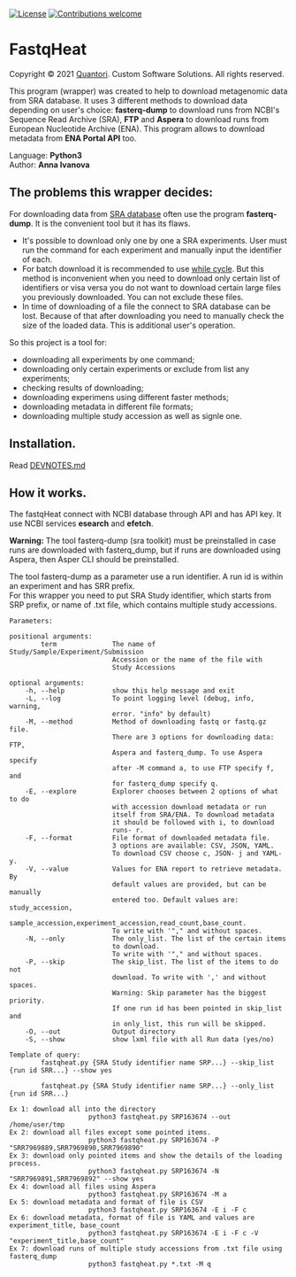 [![License](https://img.shields.io/badge/License-Apache%202.0-blue.svg)](https://opensource.org/licenses/Apache-2.0)
[![Contributions welcome](https://img.shields.io/badge/contributions-welcome-orange.svg)](https://github.com/quantori/FastqHeat/blob/master/CODE_OF_CONDUCT.md)

# FastqHeat

Copyright © 2021 [Quantori](https://www.quantori.com/). Custom Software Solutions. All rights reserved.

This program (wrapper) was created to help to download metagenomic data from SRA database.
It uses 3 different methods to download data depending on user's choice: **fasterq-dump** to download runs from NCBI's Sequence Read Archive (SRA), **FTP** and **Aspera** to download runs from European Nucleotide Archive (ENA).
This program allows to download metadata from **ENA Portal API** too.

Language: **Python3**  
Author: **Anna Ivanova**  

## The problems this wrapper decides:

For downloading data from [SRA database](https://www.ncbi.nlm.nih.gov/sra/) often use the program **fasterq-dump**. It is the convenient tool but it has its flaws.  

 - It's possible to download only one by one a SRA experiments. User must run the command for each experiment and manually input the identifier of each.
 - For batch download it is recommended to use [while cycle](https://bioinformaticsworkbook.org/dataAcquisition/fileTransfer/sra.html). But this method is inconvenient when you need to download only certain list of identifiers or visa versa you do not want to download certain large files you previously downloaded. You can not exclude these files.  
 - In time of downloading of a file the connect to SRA database can be lost. Because of that after downloading you need to manually check the size of the loaded data. This is additional user's operation.  

So this project is a tool for:

 - downloading all experiments by one command;
 - downloading only certain experiments or exclude from list any experiments;
 - checking results of downloading;
 - downloading experimens using different faster methods;
 - downloading metadata in different file formats;
 - downloading multiple study accession as well as signle one.

## Installation.
Read [DEVNOTES.md](https://github.com/quantori/FastqHeat/blob/master/DEVNOTES.md)

## How it works.
The fastqHeat connect with NCBI database through API and has API key. It use NCBI services **esearch** and **efetch**.

**Warning:** The tool fasterq-dump (sra toolkit) must be preinstalled in case runs are downloaded with fasterq_dump, but if runs are downloaded using Aspera, then Asper CLI should be preinstalled.   


The tool fasterq-dump as a parameter use a run identifier. A run id is within an experiment and has SRR prefix.  
For this wrapper you need to put SRA Study identifier, which starts from SRP prefix, or name of .txt file, which contains multiple study accessions.  

    Parameters:

    positional arguments:
            term              The name of Study/Sample/Experiment/Submission
                              Accession or the name of the file with
                              Study Accessions

    optional arguments:
        -h, --help            show this help message and exit
        -L, --log             To point logging level (debug, info, warning,
                              error. "info" by default)
        -M, --method          Method of downloading fastq or fastq.gz file.
                              There are 3 options for downloading data: FTP,
                              Aspera and fasterq_dump. To use Aspera specify
                              after -M command a, to use FTP specify f, and
                              for fasterq_dump specify q.
        -E, --explore         Explorer chooses between 2 options of what to do
                              with accession download metadata or run
                              itself from SRA/ENA. To download metadata
                              it should be followed with i, to download
                              runs- r.
        -F, --format          File format of downloaded metadata file.
                              3 options are available: CSV, JSON, YAML.
                              To download CSV choose c, JSON- j and YAML- y.
        -V, --value           Values for ENA report to retrieve metadata. By
                              default values are provided, but can be manually
                              entered too. Default values are: study_accession,
                              sample_accession,experiment_accession,read_count,base_count.
                              To write with '"," and without spaces.
        -N, --only            The only_list. The list of the certain items
                              to download.
                              To write with '"," and without spaces.
        -P, --skip            The skip_list. The list of the items to do not
                              download. To write with ',' and without spaces.
                              Warning: Skip parameter has the biggest priority.
                              If one run id has been pointed in skip_list and
                              in only_list, this run will be skipped.
        -O, --out             Output directory
        -S, --show            show lxml file with all Run data (yes/no)

    Template of query:
            fastqheat.py {SRA Study identifier name SRP...} --skip_list {run id SRR...} --show yes 
            
            fastqheat.py {SRA Study identifier name SRP...} --only_list {run id SRR...} 

    Ex 1: download all into the directory
                        python3 fastqheat.py SRP163674 --out /home/user/tmp
    Ex 2: download all files except some pointed items.
                        python3 fastqheat.py SRP163674 -P "SRR7969889,SRR7969890,SRR7969890"
    Ex 3: download only pointed items and show the details of the loading process.
                        python3 fastqheat.py SRP163674 -N "SRR7969891,SRR7969892" --show yes
    Ex 4: download all files using Aspera
                        python3 fastqheat.py SRP163674 -M a
    Ex 5: download metadata and format of file is CSV
                        python3 fastqheat.py SRP163674 -E i -F c
    Ex 6: download metadata, format of file is YAML and values are experiment_title, base_count
                        python3 fastqheat.py SRP163674 -E i -F c -V "experiment_title,base_count"
    Ex 7: download runs of multiple study accessions from .txt file using fasterq_dump
                        python3 fastqheat.py *.txt -M q

